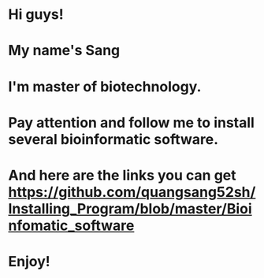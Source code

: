 # Hi guys!
# My name's Sang 
# I'm master of biotechnology. 
# Pay attention and follow me to install several bioinformatic software.
# And here are the links you can get https://github.com/quangsang52sh/Installing_Program/blob/master/Bioinfomatic_software
# Enjoy!
